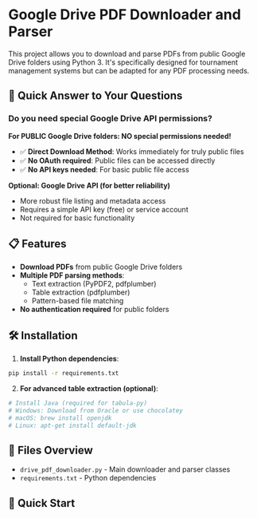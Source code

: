 # Google Drive PDF Downloader and Parser

This project allows you to download and parse PDFs from public Google Drive folders using Python 3. It's specifically designed for tournament management systems but can be adapted for any PDF processing needs.

## 🚀 Quick Answer to Your Questions

### Do you need special Google Drive API permissions?

**For PUBLIC Google Drive folders: NO special permissions needed!**

- ✅ **Direct Download Method**: Works immediately for truly public files
- ✅ **No OAuth required**: Public files can be accessed directly
- ✅ **No API keys needed**: For basic public file access

**Optional: Google Drive API (for better reliability)**
- More robust file listing and metadata access
- Requires a simple API key (free) or service account
- Not required for basic functionality

## 📋 Features

- **Download PDFs** from public Google Drive folders
- **Multiple PDF parsing methods**:
  - Text extraction (PyPDF2, pdfplumber)
  - Table extraction (pdfplumber)  
  - Pattern-based file matching
- **No authentication required** for public folders

## 🛠 Installation

1. **Install Python dependencies**:
```bash
pip install -r requirements.txt
```

2. **For advanced table extraction (optional)**:
```bash
# Install Java (required for tabula-py)
# Windows: Download from Oracle or use chocolatey
# macOS: brew install openjdk
# Linux: apt-get install default-jdk
```

## 📁 Files Overview

- `drive_pdf_downloader.py` - Main downloader and parser classes
- `requirements.txt` - Python dependencies

## 🚀 Quick Start

